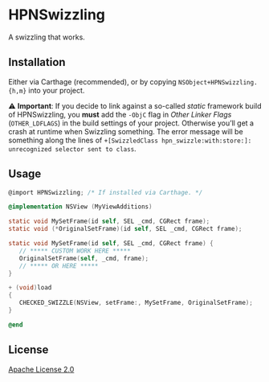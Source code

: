# HPNSwizzling
A swizzling that works.

## Installation

Either via Carthage (recommended), or by copying `NSObject+HPNSwizzling.{h,m}` into your project.

⚠️ **Important**: If you decide to link against a so-called _static_ framework build of HPNSwizzling,
you **must** add the `-ObjC` flag in _Other Linker Flags_ (`OTHER_LDFLAGS`) in the build settings of
your project. Otherwise you’ll get a crash at runtime when Swizzling something.
The error message will be something along the lines of `+[SwizzledClass hpn_swizzle:with:store:]:
unrecognized selector sent to class`.

## Usage

```objectivec
@import HPNSwizzling; /* If installed via Carthage. */

@implementation NSView (MyViewAdditions)

static void MySetFrame(id self, SEL _cmd, CGRect frame);
static void (*OriginalSetFrame)(id self, SEL _cmd, CGRect frame);

static void MySetFrame(id self, SEL _cmd, CGRect frame) {
   // ***** CUSTOM WORK HERE *****
   OriginalSetFrame(self, _cmd, frame);
   // ***** OR HERE *****
}

+ (void)load
{
   CHECKED_SWIZZLE(NSView, setFrame:, MySetFrame, OriginalSetFrame);
}

@end
```

## License
[Apache License 2.0](License.txt)

